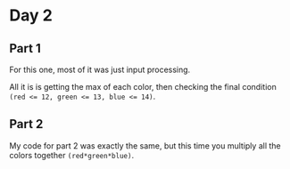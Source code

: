 # Day 2

## Part 1

For this one, most of it was just input processing.

All it is is getting the max of each color, then checking the final condition `(red <= 12, green <= 13, blue <= 14)`.

## Part 2

My code for part 2 was exactly the same, but this time you multiply all the colors together `(red*green*blue)`.
